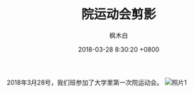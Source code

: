 ﻿---
layout: post
title:  院运动会剪影
date:   2018-03-28 8:30:20 +0800
description: You’ll find this post in your `_posts` directory. Go ahead and edit it and re-build the site to see your changes. # Add post description (optional)
img: post-1.jpg # Add image post (optional)
tags: [Blog, Travel]
author: 枫木白 # Add name author (optional)
---
2018年3月28号，我们班参加了大学里第一次院运动会。
![照片1]({{site.baseurl}}/assets/img/caochang.png)
